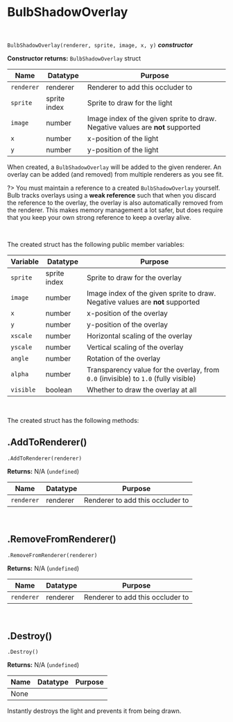 # BulbShadowOverlay

&nbsp;

`BulbShadowOverlay(renderer, sprite, image, x, y)` ***constructor***

**Constructor returns:** `BulbShadowOverlay` struct

|Name      |Datatype    |Purpose                                                                       |
|----------|------------|------------------------------------------------------------------------------|
|`renderer`|renderer    |Renderer to add this occluder to                                              |
|`sprite`  |sprite index|Sprite to draw for the light                                                  |
|`image`   |number      |Image index of the given sprite to draw. Negative values are **not** supported|
|`x`       |number      |x-position of the light                                                       |
|`y`       |number      |y-position of the light                                                       |

When created, a `BulbShadowOverlay` will be added to the given renderer. An overlay can be added (and removed) from multiple renderers as you see fit.

?> You must maintain a reference to a created `BulbShadowOverlay` yourself. Bulb tracks overlays using a **weak reference** such that when you discard the reference to the overlay, the overlay is also automatically removed from the renderer. This makes memory management a lot safer, but does require that you keep your own strong reference to keep a overlay alive.

&nbsp;

The created struct has the following public member variables:
  
|Variable |Datatype    |Purpose                                                                            |
|---------|------------|-----------------------------------------------------------------------------------|
|`sprite` |sprite index|Sprite to draw for the overlay                                                     |
|`image`  |number      |Image index of the given sprite to draw. Negative values are **not** supported     |
|`x`      |number      |x-position of the overlay                                                          |
|`y`      |number      |y-position of the overlay                                                          |
|`xscale` |number      |Horizontal scaling of the overlay                                                  |
|`yscale` |number      |Vertical scaling of the overlay                                                    |
|`angle`  |number      |Rotation of the overlay                                                            |
|`alpha`  |number      |Transparency value for the overlay, from `0.0` (invisible) to `1.0` (fully visible)|
|`visible`|boolean     |Whether to draw the overlay at all                                                 |

&nbsp;

The created struct has the following methods:

## .AddToRenderer()

`.AddToRenderer(renderer)`

**Returns:** N/A (`undefined`)

|Name      |Datatype|Purpose                         |
|----------|--------|--------------------------------|
|`renderer`|renderer|Renderer to add this occluder to|

&nbsp;

## .RemoveFromRenderer()

`.RemoveFromRenderer(renderer)`

**Returns:** N/A (`undefined`)

|Name      |Datatype|Purpose                         |
|----------|--------|--------------------------------|
|`renderer`|renderer|Renderer to add this occluder to|

&nbsp;

## .Destroy()

`.Destroy()`

**Returns:** N/A (`undefined`)

|Name|Datatype|Purpose|
|----|--------|-------|
|None|        |       |

Instantly destroys the light and prevents it from being drawn.